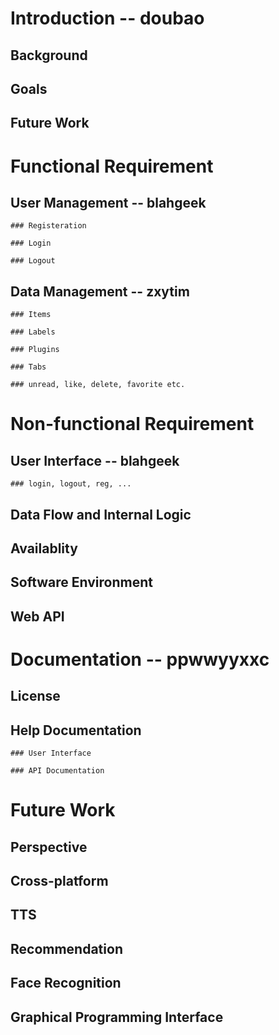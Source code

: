 # Introduction -- doubao

  ## Background

  ## Goals

  ## Future Work



# Functional Requirement

  ## User Management -- blahgeek

    ### Registeration

    ### Login

    ### Logout


  ## Data Management -- zxytim

	### Items

    ### Labels

    ### Plugins

    ### Tabs

    ### unread, like, delete, favorite etc.


# Non-functional Requirement

  ## User Interface -- blahgeek

    ### login, logout, reg, ...


  ## Data Flow and Internal Logic

  ## Availablity

  ## Software Environment

  ## Web API


# Documentation -- ppwwyyxxc

  ## License

  ## Help Documentation

    ### User Interface

    ### API Documentation


# Future Work

  ## Perspective

  ## Cross-platform

  ## TTS

  ## Recommendation

  ## Face Recognition

  ## Graphical Programming Interface

